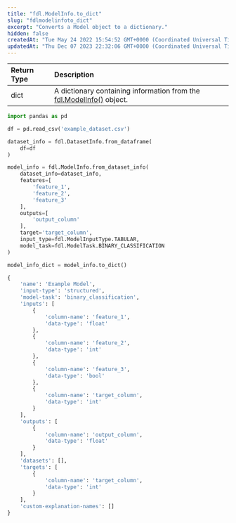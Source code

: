 ```yaml
---
title: "fdl.ModelInfo.to_dict"
slug: "fdlmodelinfoto_dict"
excerpt: "Converts a Model object to a dictionary."
hidden: false
createdAt: "Tue May 24 2022 15:54:52 GMT+0000 (Coordinated Universal Time)"
updatedAt: "Thu Dec 07 2023 22:32:06 GMT+0000 (Coordinated Universal Time)"
---
```

| Return Type | Description                                                                              |
| :---------- | :--------------------------------------------------------------------------------------- |
| dict        | A dictionary containing information from the [fdl.ModelInfo()](ref:fdlmodelinfo) object. |

```python Usage
import pandas as pd

df = pd.read_csv('example_dataset.csv')

dataset_info = fdl.DatasetInfo.from_dataframe(
    df=df
)

model_info = fdl.ModelInfo.from_dataset_info(
    dataset_info=dataset_info,
    features=[
        'feature_1',
        'feature_2',
        'feature_3'
    ],
    outputs=[
        'output_column'
    ],
    target='target_column',
    input_type=fdl.ModelInputType.TABULAR,
    model_task=fdl.ModelTask.BINARY_CLASSIFICATION
)

model_info_dict = model_info.to_dict()
```

```python Response
{
    'name': 'Example Model',
    'input-type': 'structured',
    'model-task': 'binary_classification',
    'inputs': [
        {
            'column-name': 'feature_1',
            'data-type': 'float'
        },
        {
            'column-name': 'feature_2',
            'data-type': 'int'
        },
        {
            'column-name': 'feature_3',
            'data-type': 'bool'
        },
        {
            'column-name': 'target_column',
            'data-type': 'int'
        }
    ],
    'outputs': [
        {
            'column-name': 'output_column',
            'data-type': 'float'
        }
    ],
    'datasets': [],
    'targets': [
        {
            'column-name': 'target_column',
            'data-type': 'int'
        }
    ],
    'custom-explanation-names': []
}
```
